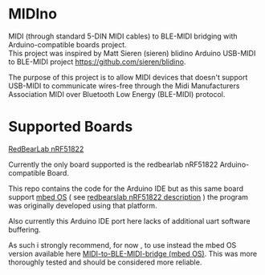 # MIDIno
MIDI (through standard 5-DIN MIDI cables) to BLE-MIDI bridging with Arduino-compatible boards project.    
This project was inspired by Matt Sieren (sieren) blidino Arduino USB-MIDI to BLE-MIDI project https://github.com/sieren/blidino.

The purpose of this project is to allow MIDI devices that doesn't support USB-MIDI to communicate wires-free through the Midi Manufacturers Association MIDI over Bluetooth Low Energy (BLE-MIDI) protocol.   

# Supported Boards

[RedBearLab nRF51822](https://github.com/popcornell/MIDIno/tree/master/MIDI_to_BLE-MIDI_bridge%20nRF51822)

Currently the only board supported is the redbearlab nRF51822 Arduino-compatible Board. 

This repo contains the code for the Arduino IDE but as this same board support [mbed OS](https://www.mbed.com/en/development/mbed-os/) ( see [redbearslab nRF51822 description](http://redbearlab.com/redbearlab-nrf51822/) ) the program was originally developed using that platform.    

Also currently this Arduino IDE port here lacks of additional uart software buffering. 

As such i strongly recommend, for now , to use instead the mbed OS version available here [MIDI-to-BLE-MIDI-bridge (mbed OS)](https://developer.mbed.org/users/popcornell/code/MIDI-to-BLE-MIDI-bridge/). This was more thoroughly tested and should be considered more reliable.  





